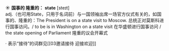 ☀ <span class="category">**国事的 隆重的：**</span>
<span class="vocabulary">**state**</span> [steɪt]  
<span class="definition">adj.（也可用State，只用于名词前）与一国领袖出席一场官方仪式有关的，如国事的、隆重的：</span>The President is on a state visit to Moscow. 总统正对莫斯科进行国事访问。/ to be is in Washington on a state visit 在华盛顿进行国事访问 / the state opening of Parliament 隆重的议会开幕式 

· 表示“接待”的词群见[[03邀请接待 迎接欢迎]]
